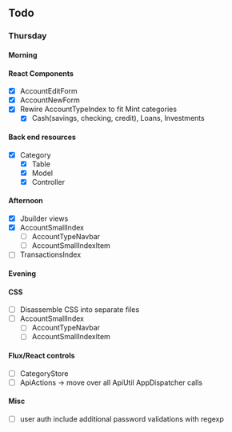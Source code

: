 ## Todo
### Thursday
#### Morning
#### React Components
- [x] AccountEditForm
- [x] AccountNewForm
- [x] Rewire AccountTypeIndex to fit Mint categories
  - [x] Cash(savings, checking, credit), Loans, Investments
#### Back end resources
- [x] Category
  - [x] Table
  - [x] Model
  - [x] Controller
#### Afternoon
  - [x] Jbuilder views
- [x] AccountSmallIndex
  - [ ] AccountTypeNavbar
  - [ ] AccountSmallIndexItem
- [ ] TransactionsIndex

#### Evening
#### CSS
- [ ] Disassemble CSS into separate files
- [ ] AccountSmallIndex
  - [ ] AccountTypeNavbar
  - [ ] AccountSmallIndexItem
#### Flux/React controls
- [ ] CategoryStore
- [ ] ApiActions -> move over all ApiUtil AppDispatcher calls
#### Misc
- [ ] user auth include additional password validations with regexp
